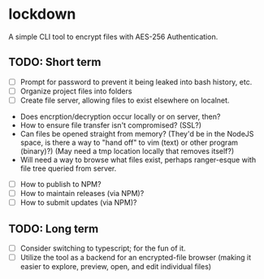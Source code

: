 # lockdown
A simple CLI tool to encrypt files with AES-256 Authentication.

## TODO: Short term
- [ ] Prompt for password to prevent it being leaked into bash history, etc.
- [ ] Organize project files into folders
- [ ] Create file server, allowing files to exist elsewhere on localnet.
 - Does encrption/decryption occur locally or on server, then?
 - How to ensure file transfer isn't compromised? (SSL?)
 - Can files be opened straight from memory? (They'd be in the NodeJS space, is there a way to "hand off" to vim (text) or other program (binary)?) (May need a tmp location locally that removes itself?)
 - Will need a way to browse what files exist, perhaps ranger-esque with file tree queried from server.
- [ ] How to publish to NPM?
- [ ] How to maintain releases (via NPM)?
- [ ] How to submit updates (via NPM)?

## TODO: Long term 
- [ ] Consider switching to typescript; for the fun of it.
- [ ] Utilize the tool as a backend for an encrypted-file browser (making it easier to explore, preview, open, and edit individual files)
